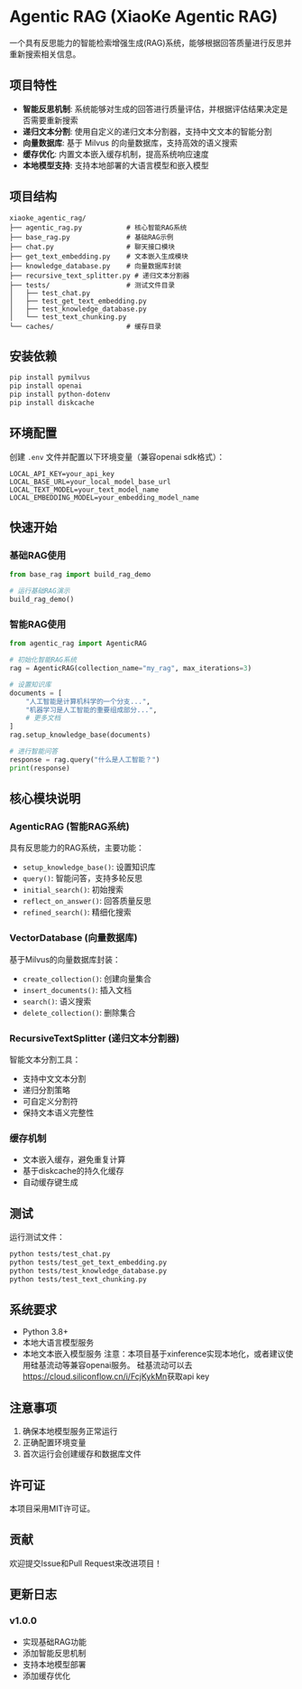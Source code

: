 # Agentic RAG (XiaoKe Agentic RAG)

一个具有反思能力的智能检索增强生成(RAG)系统，能够根据回答质量进行反思并重新搜索相关信息。

## 项目特性

- **智能反思机制**: 系统能够对生成的回答进行质量评估，并根据评估结果决定是否需要重新搜索
- **递归文本分割**: 使用自定义的递归文本分割器，支持中文文本的智能分割
- **向量数据库**: 基于 Milvus 的向量数据库，支持高效的语义搜索
- **缓存优化**: 内置文本嵌入缓存机制，提高系统响应速度
- **本地模型支持**: 支持本地部署的大语言模型和嵌入模型

## 项目结构

```text
xiaoke_agentic_rag/
├── agentic_rag.py           # 核心智能RAG系统
├── base_rag.py              # 基础RAG示例
├── chat.py                  # 聊天接口模块
├── get_text_embedding.py    # 文本嵌入生成模块
├── knowledge_database.py    # 向量数据库封装
├── recursive_text_splitter.py # 递归文本分割器
├── tests/                   # 测试文件目录
│   ├── test_chat.py
│   ├── test_get_text_embedding.py
│   ├── test_knowledge_database.py
│   └── test_text_chunking.py
└── caches/                  # 缓存目录
```

## 安装依赖

```bash
pip install pymilvus
pip install openai
pip install python-dotenv
pip install diskcache
```

## 环境配置

创建 `.env` 文件并配置以下环境变量（兼容openai sdk格式）：

```env
LOCAL_API_KEY=your_api_key
LOCAL_BASE_URL=your_local_model_base_url
LOCAL_TEXT_MODEL=your_text_model_name
LOCAL_EMBEDDING_MODEL=your_embedding_model_name
```

## 快速开始

### 基础RAG使用

```python
from base_rag import build_rag_demo

# 运行基础RAG演示
build_rag_demo()
```

### 智能RAG使用

```python
from agentic_rag import AgenticRAG

# 初始化智能RAG系统
rag = AgenticRAG(collection_name="my_rag", max_iterations=3)

# 设置知识库
documents = [
    "人工智能是计算机科学的一个分支...",
    "机器学习是人工智能的重要组成部分...",
    # 更多文档
]
rag.setup_knowledge_base(documents)

# 进行智能问答
response = rag.query("什么是人工智能？")
print(response)
```

## 核心模块说明

### AgenticRAG (智能RAG系统)

具有反思能力的RAG系统，主要功能：

- `setup_knowledge_base()`: 设置知识库
- `query()`: 智能问答，支持多轮反思
- `initial_search()`: 初始搜索
- `reflect_on_answer()`: 回答质量反思
- `refined_search()`: 精细化搜索

### VectorDatabase (向量数据库)

基于Milvus的向量数据库封装：

- `create_collection()`: 创建向量集合
- `insert_documents()`: 插入文档
- `search()`: 语义搜索
- `delete_collection()`: 删除集合

### RecursiveTextSplitter (递归文本分割器)

智能文本分割工具：

- 支持中文文本分割
- 递归分割策略
- 可自定义分割符
- 保持文本语义完整性

### 缓存机制

- 文本嵌入缓存，避免重复计算
- 基于diskcache的持久化缓存
- 自动缓存键生成

## 测试

运行测试文件：

```bash
python tests/test_chat.py
python tests/test_get_text_embedding.py
python tests/test_knowledge_database.py
python tests/test_text_chunking.py
```

## 系统要求

- Python 3.8+
- 本地大语言模型服务
- 本地文本嵌入模型服务
注意：本项目基于xinference实现本地化，或者建议使用硅基流动等兼容openai服务。
硅基流动可以去<https://cloud.siliconflow.cn/i/FcjKykMn>获取api key

## 注意事项

1. 确保本地模型服务正常运行
2. 正确配置环境变量
3. 首次运行会创建缓存和数据库文件

## 许可证

本项目采用MIT许可证。

## 贡献

欢迎提交Issue和Pull Request来改进项目！

## 更新日志

### v1.0.0

- 实现基础RAG功能
- 添加智能反思机制
- 支持本地模型部署
- 添加缓存优化
